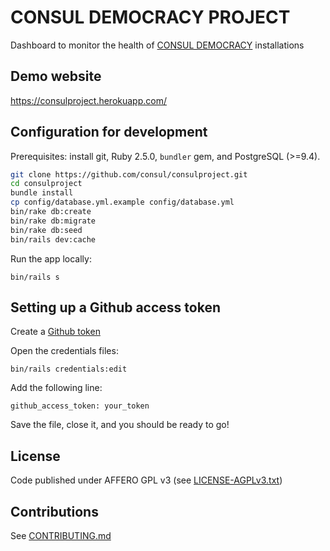 # CONSUL DEMOCRACY PROJECT

Dashboard to monitor the health of [CONSUL DEMOCRACY](https://github.com/consul/consul) installations

## Demo website
https://consulproject.herokuapp.com/

## Configuration for development

Prerequisites: install git, Ruby 2.5.0, `bundler` gem, and PostgreSQL (>=9.4).

```bash
git clone https://github.com/consul/consulproject.git
cd consulproject
bundle install
cp config/database.yml.example config/database.yml
bin/rake db:create
bin/rake db:migrate
bin/rake db:seed
bin/rails dev:cache
```

Run the app locally:

```
bin/rails s
```

## Setting up a Github access token
Create a [Github token](https://help.github.com/articles/creating-a-personal-access-token-for-the-command-line/)

Open the credentials files:
```
bin/rails credentials:edit
```

Add the following line:
```
github_access_token: your_token
```

Save the file, close it, and you should be ready to go!

## License

Code published under AFFERO GPL v3 (see [LICENSE-AGPLv3.txt](LICENSE-AGPLv3.txt))

## Contributions

See [CONTRIBUTING.md](CONTRIBUTING.md)
